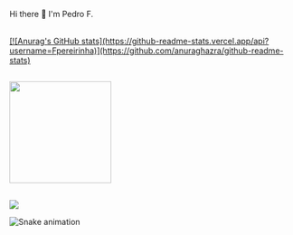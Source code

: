 Hi there 👋 I'm Pedro F.
<br>
<br>

<div>
  <a href="https://github.com/Fpereirinha">
  [![Anurag's GitHub stats](https://github-readme-stats.vercel.app/api?username=Fpereirinha)](https://github.com/anuraghazra/github-readme-stats)
  
   ##
  
  <img height="180em" src="https://github-readme-stats.vercel.app/api/top-langs/?username=Fpereirinha&layout=compact&langs_count=7&theme=dark"/>
</div>


  ##
  
  
<div> 
  <a href="https://www.linkedin.com/in/pedro-fernandes-1b8614150/" target="_blank"><img src="https://img.shields.io/badge/-LinkedIn-%230077B5?style=for-the-badge&logo=linkedin&logoColor=white" target="_blank"></a> 
 
  ![Snake animation](https://github.com/Fpereirinha/Fpereirinha/blob/output/github-contribution-grid-snake.svg)
 
</div>

